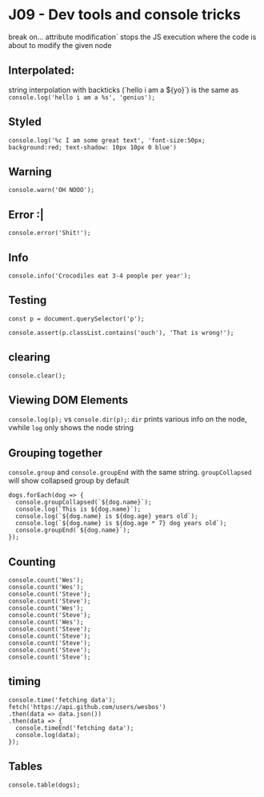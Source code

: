 # J09 - Dev tools and console tricks

break on... attribute modification` stops the JS execution where the code is about to modify the given node

## Interpolated:

string interpolation with backticks (\`hello i am a ${yo}\`) is the same as
`console.log('hello i am a %s', 'genius');`

## Styled

`console.log('%c I am some great text', 'font-size:50px; background:red; text-shadow: 10px 10px 0 blue')`

## Warning

`console.warn('OH NOOO');`

## Error :|

`console.error('Shit!');`

## Info

`console.info('Crocodiles eat 3-4 people per year');`

## Testing

```
const p = document.querySelector('p');

console.assert(p.classList.contains('ouch'), 'That is wrong!');
```

## clearing

`console.clear();`

## Viewing DOM Elements

`console.log(p);` vs `console.dir(p);`: `dir` prints various info on the node, vwhile `log` only shows the node string

## Grouping together

`console.group` and `console.groupEnd` with the same string.
`groupCollapsed` will show collapsed group by default

```
dogs.forEach(dog => {
  console.groupCollapsed(`${dog.name}`);
  console.log(`This is ${dog.name}`);
  console.log(`${dog.name} is ${dog.age} years old`);
  console.log(`${dog.name} is ${dog.age * 7} dog years old`);
  console.groupEnd(`${dog.name}`);
});
```

## Counting

```
console.count('Wes');
console.count('Wes');
console.count('Steve');
console.count('Steve');
console.count('Wes');
console.count('Steve');
console.count('Wes');
console.count('Steve');
console.count('Steve');
console.count('Steve');
console.count('Steve');
console.count('Steve');
```

## timing

```
console.time('fetching data');
fetch('https://api.github.com/users/wesbos')
.then(data => data.json())
.then(data => {
  console.timeEnd('fetching data');
  console.log(data);
});
```

## Tables

```
console.table(dogs);
```
